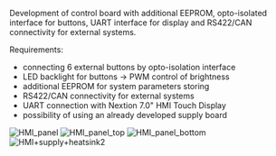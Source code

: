 Development of control board with additional EEPROM, opto-isolated interface for buttons, UART interface for display and RS422/CAN connectivity for external systems. 

Requirements:

  - connecting 6 external buttons by opto-isolation interface
  - LED backlight for buttons -> PWM control of brightness
  - additional EEPROM for system parameters storing
  - RS422/CAN connectivity for external systems
  - UART connection with Nextion 7.0" HMI Touch Display
  - possibility of using an already developed supply board


![HMI_panel](https://github.com/user-attachments/assets/48092edd-105c-4128-909f-421fc940b246)
![HMI_panel_top](https://github.com/user-attachments/assets/895184aa-ae10-4aef-8e4f-dc84121f010f)
![HMI_panel_bottom](https://github.com/user-attachments/assets/569a8cb8-0035-4f50-b92c-a6a578d777bb)
![HMI+supply+heatsink2](https://github.com/user-attachments/assets/dddad5bf-508c-448b-83b8-d589740cb94b)

